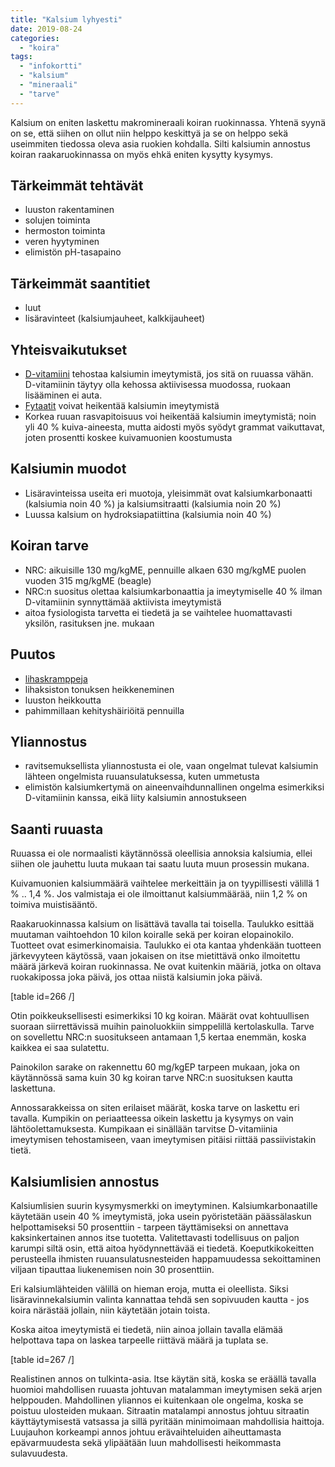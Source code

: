 ```yaml
---
title: "Kalsium lyhyesti"
date: 2019-08-24
categories: 
  - "koira"
tags: 
  - "infokortti"
  - "kalsium"
  - "mineraali"
  - "tarve"
---
```


Kalsium on eniten laskettu makromineraali koiran ruokinnassa. Yhtenä syynä on se, että siihen on ollut niin helppo keskittyä ja se on helppo sekä useimmiten tiedossa oleva asia ruokien kohdalla. Silti kalsiumin annostus koiran raakaruokinnassa on myös ehkä eniten kysytty kysymys.

<!--more-->

## Tärkeimmät tehtävät

- luuston rakentaminen
- solujen toiminta
- hermoston toiminta
- veren hyytyminen
- elimistön pH-tasapaino

## Tärkeimmät saantitiet

- luut
- lisäravinteet (kalsiumjauheet, kalkkijauheet)

## Yhteisvaikutukset

- [D-vitamiini](https://www.katiska.eu/tieto/koira-tieto-ravitsemus/koira-tarve-vitamiini/d-vitamiini-koiralle/) tehostaa kalsiumin imeytymistä, jos sitä on ruuassa vähän. D-vitamiinin täytyy olla kehossa aktiivisessa muodossa, ruokaan lisääminen ei auta.
- [Fytaatit](https://www.katiska.eu/tieto/koira-tieto-ravitsemus/koira-tarve-mineraali/fytaatti/) voivat heikentää kalsiumin imeytymistä
- Korkea ruuan rasvapitoisuus voi heikentää kalsiumin imeytymistä; noin yli 40 % kuiva-aineesta, mutta aidosti myös syödyt grammat vaikuttavat, joten prosentti koskee kuivamuonien koostumusta

## Kalsiumin muodot

- Lisäravinteissa useita eri muotoja, yleisimmät ovat kalsiumkarbonaatti (kalsiumia noin 40 %) ja kalsiumsitraatti (kalsiumia noin 20 %)
- Luussa kalsium on hydroksiapatiittina (kalsiumia noin 40 %)

## Koiran tarve

- NRC: aikuisille 130 mg/kgME, pennuille alkaen 630 mg/kgME puolen vuoden 315 mg/kgME (beagle)
- NRC:n suositus olettaa kalsiumkarbonaattia ja imeytymiselle 40 % ilman D-vitamiinin synnyttämää aktiivista imeytymistä
- aitoa fysiologista tarvetta ei tiedetä ja se vaihtelee huomattavasti yksilön, rasituksen jne. mukaan

## Puutos

- [lihaskramppeja](https://www.katiska.eu/tieto/harrastavat-ja-aktiiviset/loukkaantumiset-ja-vammat/krampit/)
- lihaksiston tonuksen heikkeneminen
- luuston heikkoutta
- pahimmillaan kehityshäiriöitä pennuilla

## Yliannostus

- ravitsemuksellista yliannostusta ei ole, vaan ongelmat tulevat kalsiumin lähteen ongelmista ruuansulatuksessa, kuten ummetusta
- elimistön kalsiumkertymä on aineenvaihdunnallinen ongelma esimerkiksi D-vitamiinin kanssa, eikä liity kalsiumin annostukseen

## Saanti ruuasta

Ruuassa ei ole normaalisti käytännössä oleellisia annoksia kalsiumia, ellei siihen ole jauhettu luuta mukaan tai saatu luuta muun prosessin mukana.

Kuivamuonien kalsiummäärä vaihtelee merkeittäin ja on tyypillisesti välillä 1 % .. 1,4 %. Jos valmistaja ei ole ilmoittanut kalsiummäärää, niin 1,2 % on toimiva muistisääntö.

Raakaruokinnassa kalsium on lisättävä tavalla tai toisella. Taulukko esittää muutaman vaihtoehdon 10 kilon koiralle sekä per koiran elopainokilo. Tuotteet ovat esimerkinomaisia. Taulukko ei ota kantaa yhdenkään tuotteen järkevyyteen käytössä, vaan jokaisen on itse mietittävä onko ilmoitettu määrä järkevä koiran ruokinnassa. Ne ovat kuitenkin määriä, jotka on oltava ruokakipossa joka päivä, jos ottaa niistä kalsiumin joka päivä.

\[table id=266 /\]

Otin poikkeuksellisesti esimerkiksi 10 kg koiran. Määrät ovat kohtuullisen suoraan siirrettävissä muihin painoluokkiin simppelillä kertolaskulla. Tarve on sovellettu NRC:n suositukseen antamaan 1,5 kertaa enemmän, koska kaikkea ei saa sulatettu.

Painokilon sarake on rakennettu 60 mg/kgEP tarpeen mukaan, joka on käytännössä sama kuin 30 kg koiran tarve NRC:n suosituksen kautta laskettuna.

Annossarakkeissa on siten erilaiset määrät, koska tarve on laskettu eri tavalla. Kumpikin on periaatteessa oikein laskettu ja kysymys on vain lähtöolettamuksesta. Kumpikaan ei sinällään tarvitse D-vitamiinia imeytymisen tehostamiseen, vaan imeytymisen pitäisi riittää passiivistakin tietä.

## Kalsiumlisien annostus

Kalsiumlisien suurin kysymysmerkki on imeytyminen. Kalsiumkarbonaatille käytetään usein 40 % imeytymistä, joka usein pyöristetään päässälaskun helpottamiseksi 50 prosenttiin - tarpeen täyttämiseksi on annettava kaksinkertainen annos itse tuotetta. Valitettavasti todellisuus on paljon karumpi siltä osin, että aitoa hyödynnettävää ei tiedetä. Koeputkikokeitten perusteella ihmisten ruuansulatusnesteiden happamuudessa sekoittaminen viljaan tipauttaa liukenemisen noin 30 prosenttiin.

Eri kalsiumlähteiden välillä on hieman eroja, mutta ei oleellista. Siksi lisäravinnekalsiumin valinta kannattaa tehdä sen sopivuuden kautta - jos koira närästää jollain, niin käytetään jotain toista.

Koska aitoa imeytymistä ei tiedetä, niin ainoa jollain tavalla elämää helpottava tapa on laskea tarpeelle riittävä määrä ja tuplata se.

\[table id=267 /\]

Realistinen annos on tulkinta-asia. Itse käytän sitä, koska se eräällä tavalla huomioi mahdollisen ruuasta johtuvan matalamman imeytymisen sekä arjen helppouden. Mahdollinen yliannos ei kuitenkaan ole ongelma, koska se poistuu ulosteiden mukaan. Sitraatin matalampi annostus johtuu sitraatin käyttäytymisestä vatsassa ja sillä pyritään minimoimaan mahdollisia haittoja. Luujauhon korkeampi annos johtuu erävaihteluiden aiheuttamasta epävarmuudesta sekä ylipäätään luun mahdollisesti heikommasta sulavuudesta.
